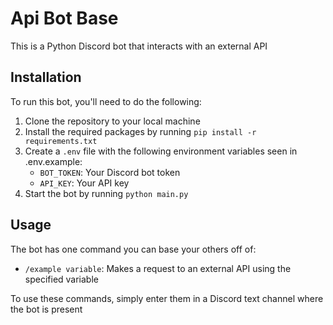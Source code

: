 # Api Bot Base

This is a Python Discord bot that interacts with an external API

## Installation

To run this bot, you'll need to do the following:

1. Clone the repository to your local machine
2. Install the required packages by running `pip install -r requirements.txt`
3. Create a `.env` file with the following environment variables seen in .env.example:
   - `BOT_TOKEN`: Your Discord bot token
   - `API_KEY`: Your API key
4. Start the bot by running `python main.py`

## Usage

The bot has one command you can base your others off of:

- `/example variable`: Makes a request to an external API using the specified variable

To use these commands, simply enter them in a Discord text channel where the bot is present
